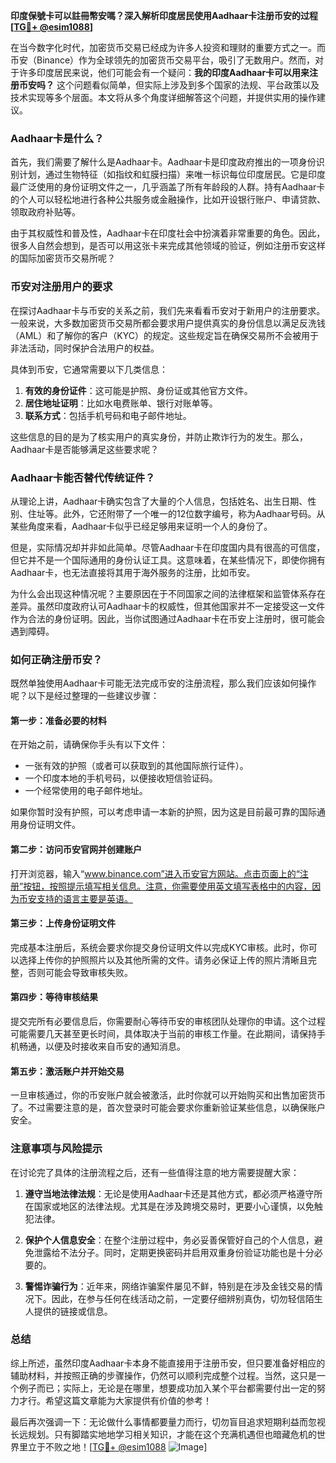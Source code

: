 **印度保號卡可以註冊幣安嗎？深入解析印度居民使用Aadhaar卡注册币安的过程[[TG💪+ @esim1088](https://t.me/s/esim1088)]**

在当今数字化时代，加密货币交易已经成为许多人投资和理财的重要方式之一。而币安（Binance）作为全球领先的加密货币交易平台，吸引了无数用户。然而，对于许多印度居民来说，他们可能会有一个疑问：**我的印度Aadhaar卡可以用来注册币安吗？** 这个问题看似简单，但实际上涉及到多个国家的法规、平台政策以及技术实现等多个层面。本文将从多个角度详细解答这个问题，并提供实用的操作建议。

### Aadhaar卡是什么？

首先，我们需要了解什么是Aadhaar卡。Aadhaar卡是印度政府推出的一项身份识别计划，通过生物特征（如指纹和虹膜扫描）来唯一标识每位印度居民。它是印度最广泛使用的身份证明文件之一，几乎涵盖了所有年龄段的人群。持有Aadhaar卡的个人可以轻松地进行各种公共服务或金融操作，比如开设银行账户、申请贷款、领取政府补贴等。

由于其权威性和普及性，Aadhaar卡在印度社会中扮演着非常重要的角色。因此，很多人自然会想到，是否可以用这张卡来完成其他领域的验证，例如注册币安这样的国际加密货币交易所呢？

### 币安对注册用户的要求

在探讨Aadhaar卡与币安的关系之前，我们先来看看币安对于新用户的注册要求。一般来说，大多数加密货币交易所都会要求用户提供真实的身份信息以满足反洗钱（AML）和了解你的客户（KYC）的规定。这些规定旨在确保交易所不会被用于非法活动，同时保护合法用户的权益。

具体到币安，它通常需要以下几类信息：
1. **有效的身份证件**：这可能是护照、身份证或其他官方文件。
2. **居住地址证明**：比如水电费账单、银行对账单等。
3. **联系方式**：包括手机号码和电子邮件地址。

这些信息的目的是为了核实用户的真实身份，并防止欺诈行为的发生。那么，Aadhaar卡是否能够满足这些要求呢？

### Aadhaar卡能否替代传统证件？

从理论上讲，Aadhaar卡确实包含了大量的个人信息，包括姓名、出生日期、性别、住址等。此外，它还附带了一个唯一的12位数字编号，称为Aadhaar号码。从某些角度来看，Aadhaar卡似乎已经足够用来证明一个人的身份了。

但是，实际情况却并非如此简单。尽管Aadhaar卡在印度国内具有很高的可信度，但它并不是一个国际通用的身份认证工具。这意味着，在某些情况下，即使你拥有Aadhaar卡，也无法直接将其用于海外服务的注册，比如币安。

为什么会出现这种情况呢？主要原因在于不同国家之间的法律框架和监管体系存在差异。虽然印度政府认可Aadhaar卡的权威性，但其他国家并不一定接受这一文件作为合法的身份证明。因此，当你试图通过Aadhaar卡在币安上注册时，很可能会遇到障碍。

### 如何正确注册币安？

既然单独使用Aadhaar卡可能无法完成币安的注册流程，那么我们应该如何操作呢？以下是经过整理的一些建议步骤：

#### 第一步：准备必要的材料
在开始之前，请确保你手头有以下文件：
- 一张有效的护照（或者可以获取到的其他国际旅行证件）。
- 一个印度本地的手机号码，以便接收短信验证码。
- 一个经常使用的电子邮件地址。

如果你暂时没有护照，可以考虑申请一本新的护照，因为这是目前最可靠的国际通用身份证明文件。

#### 第二步：访问币安官网并创建账户
打开浏览器，输入“www.binance.com”进入币安官方网站。点击页面上的“注册”按钮，按照提示填写相关信息。注意，你需要使用英文填写表格中的内容，因为币安支持的语言主要是英语。

#### 第三步：上传身份证明文件
完成基本注册后，系统会要求你提交身份证明文件以完成KYC审核。此时，你可以选择上传你的护照照片以及其他所需的文件。请务必保证上传的照片清晰且完整，否则可能会导致审核失败。

#### 第四步：等待审核结果
提交完所有必要信息后，你需要耐心等待币安的审核团队处理你的申请。这个过程可能需要几天甚至更长时间，具体取决于当前的审核工作量。在此期间，请保持手机畅通，以便及时接收来自币安的通知消息。

#### 第五步：激活账户并开始交易
一旦审核通过，你的币安账户就会被激活，此时你就可以开始购买和出售加密货币了。不过需要注意的是，首次登录时可能会要求你重新验证某些信息，以确保账户安全。

### 注意事项与风险提示

在讨论完了具体的注册流程之后，还有一些值得注意的地方需要提醒大家：

1. **遵守当地法律法规**：无论是使用Aadhaar卡还是其他方式，都必须严格遵守所在国家或地区的法律法规。尤其是在涉及跨境交易时，更要小心谨慎，以免触犯法律。

2. **保护个人信息安全**：在整个注册过程中，务必妥善保管好自己的个人信息，避免泄露给不法分子。同时，定期更换密码并启用双重身份验证功能也是十分必要的。

3. **警惕诈骗行为**：近年来，网络诈骗案件屡见不鲜，特别是在涉及金钱交易的情况下。因此，在参与任何在线活动之前，一定要仔细辨别真伪，切勿轻信陌生人提供的链接或信息。

### 总结

综上所述，虽然印度Aadhaar卡本身不能直接用于注册币安，但只要准备好相应的辅助材料，并按照正确的步骤操作，仍然可以顺利完成整个过程。当然，这只是一个例子而已；实际上，无论是在哪里，想要成功加入某个平台都需要付出一定的努力才行。希望这篇文章能为大家提供有价值的参考！

最后再次强调一下：无论做什么事情都要量力而行，切勿盲目追求短期利益而忽视长远规划。只有脚踏实地地学习相关知识，才能在这个充满机遇但也暗藏危机的世界里立于不败之地！[[TG💪+ @esim1088](https://t.me/s/esim1088) ![Image](https://i.postimg.cc/4NQfJmqS/Snipaste-2025-05-13-00-14-12.png)]